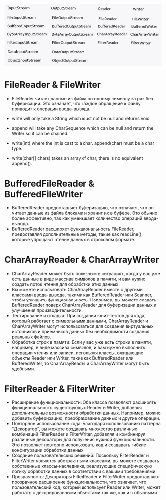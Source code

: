 ![](../../assets/io.png)

# FileReader & FileWriter

* FileReader читает данные из файла по одному символу за раз без буферизации. Это означает, что каждое обращение к файлу
  приводит к операции ввода-вывода.

* write will only take a String which must not be null and returns void
* append will take any CharSequence which can be null and return the Writer so it can be chained.
* write(int) where the int is cast to a char. append(char) must be a char type.
* write(char[] chars) takes an array of char, there is no equivalent append().

# BufferedFileReader & BufferedFileWriter

* BufferedReader предоставляет буферизацию, что означает, что он читает данные из файла блоками и хранит их в буфере.
  Это обычно более эффективно, так как уменьшает количество операций ввода-вывода.
* BufferedReader расширяет функциональность FileReader, предоставляя дополнительные методы, такие как readLine(),
  которые упрощают чтение данных в строковом формате.

# CharArrayReader & CharArrayWriter

* CharArrayReader может быть полезным в ситуациях, когда у вас уже есть данные в виде массива символов в памяти, и вам
  нужно создать поток чтения для обработки этих данных.
* Вы можете использовать CharArrayReader вместе с другими классами ввода-вывода, такими как BufferedReader или Scanner,
  чтобы улучшить функциональность. Например, вы можете создать BufferedReader поверх CharArrayReader для буферизации
  данных и улучшения производительности.
* Тестирование и отладка: При создании юнит-тестов для кода, который работает с символьными данными, CharArrayReader и
  CharArrayWriter могут использоваться для создания виртуальных источников и приемников данных без необходимости
  создания реальных файлов.
* Обработка строк в памяти: Если у вас уже есть строки в памяти, например, в виде массива символов, и вам нужно
  выполнить операции чтения или записи, используя классы, ожидающие объекты Reader или Writer, такие как BufferedReader
  или BufferedWriter, то CharArrayReader и CharArrayWriter могут быть удобными.

# FilterReader & FilterWriter

* Расширение функциональности: Оба класса позволяют расширять функциональность существующих Reader и Writer, добавляя
  дополнительные возможности обработки данных. Например, можно добавить буферизацию, преобразование данных и другие
  операции.
* Повторное использование кода: Благодаря использованию паттерна "Декоратор", вы можете создавать множество различных
  комбинаций FilterReader и FilterWriter, добавляя и комбинируя различные декораторы для получения нужной
  функциональности. Это позволяет повторно использовать код и создавать гибкие конфигурации обработки данных
* Создание пользовательских решений: Поскольку FilterReader и FilterWriter являются абстрактными классами, вы можете
  создавать собственные классы-наследники, реализующие специфическую логику обработки данных в соответствии с вашими
  требованиями.
* Прозрачность: Декораторы FilterReader и FilterWriter предоставляют прозрачное расширение функциональности, что
  означает, что пользовательский код, который использует Reader или Writer, может работать с декорированными объектами
  так же, как и с обычными
